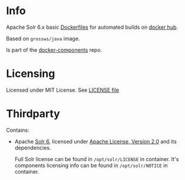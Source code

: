 # Info

Apache Solr 6.x basic [Dockerfiles][df] for automated builds on [docker hub][dhub].

Based on `grossws/java` image.

Is part of the [docker-components][dcomp] repo.

[df]: http://docs.docker.com/reference/builder/ "Dockerfile reference"
[dhub]: https://hub.docker.com/u/grossws/
[dcomp]: https://github.com/grossws/docker-components


# Licensing

Licensed under MIT License. See [LICENSE file](LICENSE)


# Thirdparty

Contains:
- Apache [Solr 6][solr], licensed under [Apache License, Version 2.0][apl] and its dependencies.

  Full Solr license can be found in `/opt/solr/LICENSE` in container.
  It's components licensing info can be found in `/opt/solr/NOTICE` in container.

[apl]: http://www.apache.org/licenses/LICENSE-2.0
[solr]: http://lucene.apache.org/solr/

